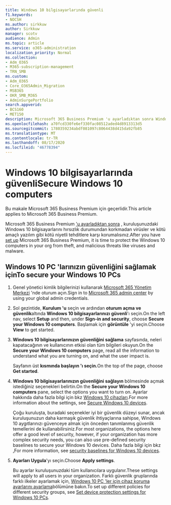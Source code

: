 ```yaml
---
title: Windows 10 bilgisayarlarında güvenli
f1.keywords:
- NOCSH
ms.author: sirkkuw
author: Sirkkuw
manager: scotv
audience: Admin
ms.topic: article
ms.service: o365-administration
localization_priority: Normal
ms.collection:
- Adm_O365
- M365-subscription-management
- TRN_SMB
ms.custom:
- Adm_O365
- Core_O365Admin_Migration
- MSB365
- OKR_SMB_M365
- AdminSurgePortfolio
search.appverid:
- BCS160
- MET150
description: Microsoft 365 Business Premium 'u ayarladıktan sonra Windows 10 PC güvenliğini nasıl gidereceğinizi öğrenin.
ms.openlocfilehash: a70fcd330fe6ef330fac08512aded4d8913313d5
ms.sourcegitcommit: 1780359234abdf081097c8064438d415da92fb85
ms.translationtype: MT
ms.contentlocale: tr-TR
ms.lasthandoff: 08/17/2020
ms.locfileid: "46778394"
---
```

# <a name="secure-windows-10-computers"></a><span data-ttu-id="e200f-103">Windows 10 bilgisayarlarında güvenli</span><span class="sxs-lookup"><span data-stu-id="e200f-103">Secure Windows 10 computers</span></span>

<span data-ttu-id="e200f-104">Bu makale Microsoft 365 Business Premium için geçerlidir.</span><span class="sxs-lookup"><span data-stu-id="e200f-104">This article applies to Microsoft 365 Business Premium.</span></span>

<span data-ttu-id="e200f-105">Microsoft 365 Business Premium ['u ayarladıktan sonra](set-up.md) , kuruluşunuzdaki Windows 10 bilgisayarlarını hırsızlık durumundan korkmadan virüsler ve kötü amaçlı yazılım gibi kötü niyetli tehditlere karşı korumalısınız.</span><span class="sxs-lookup"><span data-stu-id="e200f-105">After you have [set up](set-up.md) Microsoft 365 Business Premium, it is time to protect the Windows 10 computers in your org from theft, and malicious threats like viruses and malware.</span></span>

## <a name="to-secure-your-windows-10-pcs"></a><span data-ttu-id="e200f-106">Windows 10 PC 'larınızın güvenliğini sağlamak için</span><span class="sxs-lookup"><span data-stu-id="e200f-106">To secure your Windows 10 PCs</span></span>

1. <span data-ttu-id="e200f-107">Genel yönetici kimlik bilgilerinizi kullanarak [Microsoft 365 Yönetim Merkezi](https://admin.microsoft.com) 'nde oturum açın.</span><span class="sxs-lookup"><span data-stu-id="e200f-107">Sign in to [Microsoft 365 admin center](https://admin.microsoft.com) by using your global admin credentials.</span></span> 
2. <span data-ttu-id="e200f-108">Sol gezintide, **Kurulum 'u** seçin ve ardından **oturum açma ve güvenlik**altında **Windows 10 bilgisayarlarınızı güvenli**'ı seçin.</span><span class="sxs-lookup"><span data-stu-id="e200f-108">On the left nav, select **Setup** and then, under **Sign-in and security**, choose **Secure your Windows 10 computers**.</span></span> <span data-ttu-id="e200f-109">Başlamak için **görüntüle** 'yi seçin.</span><span class="sxs-lookup"><span data-stu-id="e200f-109">Choose **View** to get started.</span></span>
3. <span data-ttu-id="e200f-110">**Windows 10 bilgisayarlarınızın güvenliğini sağlama** sayfasında, neleri kapatacağının ve kullanıcının etkisi olan tüm bilgileri okuyun.</span><span class="sxs-lookup"><span data-stu-id="e200f-110">On the **Secure your Windows 10 computers** page, read all the information to understand what you are turning on, and what the user impact is.</span></span>

    <span data-ttu-id="e200f-111">Sayfanın üst **kısmında başlayın 'ı seçin.**</span><span class="sxs-lookup"><span data-stu-id="e200f-111">On the top of the page, choose **Get started**.</span></span>

4. <span data-ttu-id="e200f-112">**Windows 10 bilgisayarlarınızın güvenliğini sağlayın** bölmesinde açmak istediğiniz seçenekleri belirtin.</span><span class="sxs-lookup"><span data-stu-id="e200f-112">On the **Secure your Windows 10 computers** pane, select the options you want to turn on.</span></span> <span data-ttu-id="e200f-113">Ayarlar hakkında daha fazla bilgi için bkz [Windows 10 cihazları](secure-windows-10-devices.md).</span><span class="sxs-lookup"><span data-stu-id="e200f-113">For more information about the settings, see [Secure Windows 10 devices](secure-windows-10-devices.md).</span></span> 
    
    <span data-ttu-id="e200f-114">Çoğu kuruluşta, buradaki seçenekler iyi bir güvenlik düzeyi sunar, ancak kuruluşunuzun daha karmaşık güvenlik ihtiyaçlarına sahipse, Windows 10 aygıtlarınızı güvenceye almak için önceden tanımlanmış güvenlik temellerini de kullanabilirsiniz.</span><span class="sxs-lookup"><span data-stu-id="e200f-114">For most organizations, the options here offer a good level of security, however, if your organization has more complex security needs, you can also use pre-defined security baselines to secure  your Windows 10 devices.</span></span> <span data-ttu-id="e200f-115">Daha fazla bilgi için bkz [.](https://docs.microsoft.com/mem/intune/protect/security-baselines)</span><span class="sxs-lookup"><span data-stu-id="e200f-115">For more information, see [security baselines for Windows 10 devices](https://docs.microsoft.com/mem/intune/protect/security-baselines).</span></span>   

1. <span data-ttu-id="e200f-116">**Ayarları Uygula**'yı seçin.</span><span class="sxs-lookup"><span data-stu-id="e200f-116">Choose **Apply settings**.</span></span>

    <span data-ttu-id="e200f-117">Bu ayarlar kuruluşunuzdaki tüm kullanıcılara uygulanır.</span><span class="sxs-lookup"><span data-stu-id="e200f-117">These settings will apply to all users in your organization.</span></span> <span data-ttu-id="e200f-118">Farklı güvenlik gruplarında farklı ilkeler ayarlamak için, [Windows 10 PC 'ler için cihaz koruma ayarlarını ayarlama](protection-settings-for-windows-10-pcs.md)bölümüne bakın.</span><span class="sxs-lookup"><span data-stu-id="e200f-118">To set up different policies for different security groups, see [Set device protection settings for Windows 10 PCs](protection-settings-for-windows-10-pcs.md).</span></span>